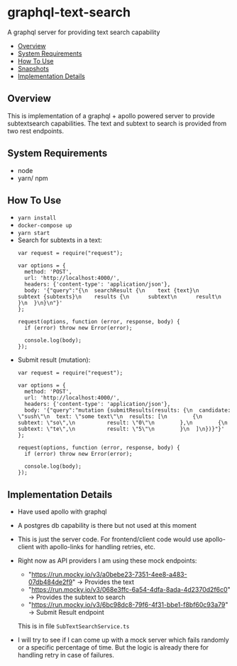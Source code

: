 # graphql-text-search

A graphql server for providing text search capability
<!-- toc -->
- [Overview](#overview)
- [System Requirements](#system-requirements)
- [How To Use](#how-to-use)
- [Snapshots](#snapshots)
- [Implementation Details](#implementation-details)
<!-- tocstop -->

## Overview
This is implementation of a graphql + apollo powered server to provide subtextsearch capabilities. The text and subtext to search is provided from two rest endpoints. 

## System Requirements
- node
- yarn/ npm

## How To Use
- `yarn install`
- `docker-compose up`
- `yarn start`
- Search for subtexts in a text:
  ```
  var request = require("request");

  var options = {
    method: 'POST',
    url: 'http://localhost:4000/',
    headers: {'content-type': 'application/json'},
    body: '{"query":"{\n  searchResult {\n    text {text}\n    subtext {subtexts}\n    results {\n      subtext\n      result\n    }\n  }\n}\n"}'
  };

  request(options, function (error, response, body) {
    if (error) throw new Error(error);

    console.log(body);
  });

  ```
- Submit result (mutation):
  ```
  var request = require("request");

  var options = {
    method: 'POST',
    url: 'http://localhost:4000/',
    headers: {'content-type': 'application/json'},
    body: '{"query":"mutation {submitResults(results: {\n  candidate: \"sush\"\n  text: \"some text\"\n  results: [\n        {\n          subtext: \"so\",\n          result: \"0\"\n        },\n        {\n          subtext: \"te\",\n          result: \"5\"\n        }\n  ]\n})}"}'
  };

  request(options, function (error, response, body) {
    if (error) throw new Error(error);

    console.log(body);
  });
  ```

## Implementation Details
- Have used apollo with graphql
- A postgres db capability is there but not used at this moment
- This is just the server code. For frontend/client code would use apollo-client with apollo-links for handling retries, etc.
- Right now as API providers I am using these mock endpoints:
  - "https://run.mocky.io/v3/a0bebe23-7351-4ee8-a483-07db484de2f9" -> Provides the text
  - "https://run.mocky.io/v3/068e3ffc-6a54-4dfa-8ada-4d2370d2f6c0" -> Provides the subtext to search
  - "https://run.mocky.io/v3/6bc98dc8-79f6-4f31-bbe1-f8bf60c93a79" -> Submit Result endpoint
  
  This is in file `SubTextSearchService.ts`
- I will try to see if I can come up with a mock server which fails randomly or a specific percentage of time. But the logic is already there for handling retry in case of failures. 
    

